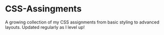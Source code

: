 # CSS-Assingments
A growing collection of my CSS assignments from basic styling to advanced layouts. Updated regularly as I level up! 
